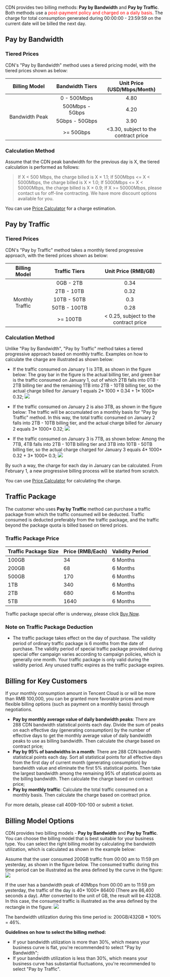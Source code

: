 
CDN provides two billing methods:  **Pay by Bandwidth** and **Pay by Traffic**. Both methods use a <font color="red">post-payment policy and charged on a daily basis</font>. The charge for total consumption generated during 00:00:00 - 23:59:59 on the current date will be billed the next day.

## Pay by Bandwidth
### Tiered Prices
CDN's "Pay by Bandwidth" method uses a tiered pricing model, with the tiered prices shown as below:
<table  style="width:494px">
	<thead>
		<tr>
			<th scope="col" style="width: 145px;">Billing Model</th>
			<th scope="col" style="width: 154px;">Bandwidth Tiers</th>
			<th scope="col" style="width: 180px;">Unit Price (USD/Mbps/Month)</th>
		</tr>
	</thead>
	<tbody>
		<tr>
			<td colspan="1" rowspan="4" style="text-align: center; width: 145px;">Bandwidth Peak</td>
			<td style="text-align: center; width: 154px;">0 - 500Mbps</td>
			<td style="text-align: center; width: 180px;">4.80</td>
		</tr>
		<tr>
			<td style="text-align: center; width: 154px;">500Mbps - 5Gbps</td>
			<td style="text-align: center; width: 180px;">4.20</td>
		</tr>
		<tr>
			<td style="text-align: center; width: 154px;">5Gbps - 50Gbps</td>
			<td style="text-align: center; width: 180px;">3.90</td>
		</tr>
		<tr>
			<td style="text-align: center; width: 154px;">>= 50Gbps</td>
			<td style="text-align: center; width: 180px;"><3.30, subject to the contract price</td>
		</tr>
	</tbody>
</table>

### Calculation Method
Assume that the CDN peak bandwidth for the previous day is X, the tiered calculation is performed as follows:

> If X < 500 Mbps, the charge billed is X  &times; 1.1;
> If 500Mbps <= X < 5000Mbps, the charge billed is X  &times; 1.0;
> If 5000Mbps <= X < 50000Mbps, the charge billed is X &times; 0.9;
> If X >= 50000Mbps, please contact us for off-line contracting. We have more discount options available for you.

You can use [Price Calculator](https://buy.qcloud.com/calculator/cdn) for a charge estimation.

## Pay by Traffic
### Tiered Prices
CDN's "Pay by Traffic" method takes a monthly tiered progressive approach, with the tiered prices shown as below:
<table  style="width:494px">
	<thead>
		<tr>
			<th scope="col" style="width:98px">Billing Model</th>
			<th scope="col" style="width: 170px;">Traffic Tiers</th>
			<th scope="col" style="width: 189px;">Unit Price (RMB/GB)</th>
		</tr>
	</thead>
	<tbody>
		<tr>
			<td colspan="1" rowspan="5" style="text-align:center; width:98px">Monthly Traffic</td>
			<td style="text-align: center; width: 170px;">0GB - 2TB</td>
			<td style="text-align: center; width: 189px;">0.34</td>
		</tr>
		<tr>
			<td style="text-align: center; width: 170px;">2TB - 10TB</td>
			<td style="text-align: center; width: 189px;">0.32</td>
		</tr>
		<tr>
			<td style="text-align: center; width: 170px;">10TB - 50TB</td>
			<td style="text-align: center; width: 189px;">0.3</td>
		</tr>
		<tr>
			<td style="text-align: center; width: 170px;">50TB - 100TB</td>
			<td style="text-align: center; width: 189px;">0.28</td>
		</tr>
		<tr>
			<td style="text-align: center; width: 170px;">>= 100TB</td>
			<td style="text-align: center; width: 189px;">< 0.25, subject to the contract price</td>
		</tr>
	</tbody>
</table>

### Calculation Method

Unlike "Pay by Bandwidth", "Pay by Traffic" method takes a tiered progressive approach based on monthly traffic. Examples on how to calculate the charge are illustrated as shown below:

+ If the traffic consumed on January 1 is 3TB, as shown in the figure below: The gray bar in the figure is the actual billing tier, and green bar is the traffic consumed on January 1, out of which 2TB falls into 0TB - 2TB billing tier and the remaining 1TB into 2TB - 10TB billing tier, so the actual charge billed for January 1 equals 2\* 1000 \* 0.34 + 1\* 1000\* 0.32;
  ![](https://mc.qcloudimg.com/static/img/bfdae242f6cca57421a65e46a96b0c67/image.png)

+ If the traffic consumed on January 2 is also 3TB, as shown in the figure below: The traffic will be accumulated on a monthly basis for "Pay by Traffic" method. In this way, the total traffic consumed on January 2 falls into 2TB - 10TB billing tier, and the actual charge billed for January 2 equals 3\* 1000\* 0.32;
  ![](https://mc.qcloudimg.com/static/img/f62d1056c1c2cab249cec62ad6e74ddc/image.png)

+ If the traffic consumed on January 3 is 7TB, as shown below: Among the 7TB, 4TB falls into 2TB - 10TB billing tier and 3TB into 10TB - 50TB billing tier, so the actual charge charged for January 3 equals 4\* 1000\* 0.32 + 3\* 1000\* 0.3;
  ![](https://mc.qcloudimg.com/static/img/954e2d483e31afd411f9a91ebd7f66c8/image.png)

By such a way, the charge for each day in January can be calculated. From February 1, a new progressive billing process will be started from scratch.

You can use [Price Calculator](https://buy.qcloud.com/calculator/cdn) for calculating the charge.

## Traffic Package
The customer who uses **Pay by Traffic** method can purchase a traffic package from which the traffic consumed will be deducted. Traffic consumed is deducted preferably from the traffic package, and the traffic beyond the package quota is billed based on tiered prices.
### Traffic Package Price

| Traffic Package Size | Price (RMB/Each) | Validity Period |
| -------------------- | ---------------- | --------------- |
| 100GB                | 34               | 6 Months        |
| 200GB                | 68               | 6 Months        |
| 500GB                | 170              | 6 Months        |
| 1TB                  | 340              | 6 Months        |
| 2TB                  | 680              | 6 Months        |
| 5TB                  | 1640             | 6 Months        |

Traffic package special offer is underway, please click [Buy Now](http://manage.qcloud.com/shoppingcart/shop.php?tab=cdn).

### Note on Traffic Package Deduction
+ The traffic package takes effect on the day of purchase. The validity period of ordinary traffic package is 6 months from the date of purchase. The validity period of special traffic package provided during special offer campaign varies according to campaign policies, which is generally one month. Your traffic package is only valid during the validity period. Any unused traffic expires as the traffic package expires.

## Billing for Key Customers
If your monthly consumption amount in Tencent Cloud is or will be more than RMB 100,000, you can be granted more favorable prices and more flexible billing options (such as payment on a monthly basis) through negotiations.

+ **Pay by monthly average value of daily bandwidth peaks**: There are 288 CDN bandwidth statistical points each day. Divide the sum of peaks on each effective day (generating consumption) by the number of effective days to get the monthly average value of daily bandwidth peaks to use as billing bandwidth. Then calculate the charge based on contract price;
+ **Pay by 95% of bandwidths in a month**: There are 288 CDN bandwidth statistical points each day. Sort all statistical points for all effective days from the first day of current month (generating consumption) by bandwidth value and eliminate the first 5% statistical points. Then take the largest bandwidth among the remaining 95% of statistical points as the billing bandwidth. Then calculate the charge based on contract price;
+ **Pay by monthly traffic**: Calculate the total traffic consumed on a monthly basis. Then calculate the charge based on contract price.

For more details, please call 4009-100-100 or submit a ticket.


## Billing Model Options
CDN provides two billing models - **Pay by Bandwidth** and **Pay by Traffic**. You can choose the billing model that is best suitable for your business type. You can select the right billing model by calculating the bandwidth utilization, which is calculated as shown in the example below:

Assume that the user consumed 200GB traffic from 00:00 am to 11:59 pm yesterday, as shown in the figure below. The consumed traffic during this time period can be illustrated as the area defined by the curve in the figure:
   ![](https://mc.qcloudimg.com/static/img/3ecfe86a031782ebeaf0b1f7595cc69f/image.png)

If the user has a bandwidth peak of 40Mbps from 00:00 am to 11:59 pm yesterday, the traffic of the day is 40\* 1000\* 86400 (There are 86,400 seconds a day). After converted to the unit of GB, the result will be 432GB. In this case, the consumed traffic is illustrated as the area defined by the rectangle in the figure:
   ![](https://mc.qcloudimg.com/static/img/b80d043b6e7f461d62fd2d87abf67005/image.png)

The bandwidth utilization during this time period is: 200GB/432GB * 100% = 46%.

**Guidelines on how to select the billing method:**
+ If your bandwidth utilization is more than 30%, which means your business curve is flat, you're recommended to select "Pay by Bandwidth"; 
+ If your bandwidth utilization is less than 30%, which means your business curve has substantial fluctuations, you're recommended to select "Pay by Traffic".



